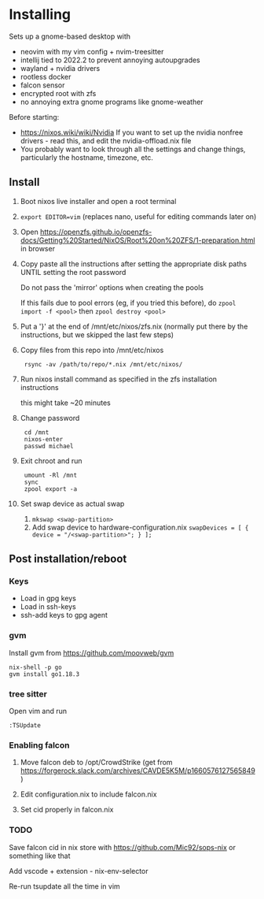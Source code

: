 # Installing

Sets up a gnome-based desktop with
- neovim with my vim config + nvim-treesitter
- intellij tied to 2022.2 to prevent annoying autoupgrades
- wayland + nvidia drivers
- rootless docker
- falcon sensor
- encrypted root with zfs
- no annoying extra gnome programs like gnome-weather

Before starting:

- https://nixos.wiki/wiki/Nvidia If you want to set up the nvidia nonfree drivers - read this, and edit the nvidia-offload.nix file
- You probably want to look through all the settings and change things, particularly the hostname, timezone, etc.

## Install

1. Boot nixos live installer and open a root terminal

1. `export EDITOR=vim` (replaces nano, useful for editing commands later on)

1. Open https://openzfs.github.io/openzfs-docs/Getting%20Started/NixOS/Root%20on%20ZFS/1-preparation.html in browser

1. Copy paste all the instructions after setting the appropriate disk paths UNTIL setting the root password

   Do not pass the 'mirror' options when creating the pools

   If this fails due to pool errors (eg, if you tried this before), do `zpool import -f <pool>` then `zpool destroy <pool>`

1. Put a '}' at the end of /mnt/etc/nixos/zfs.nix (normally put there by the instructions, but we skipped the last few steps)

1. Copy files from this repo into /mnt/etc/nixos

        rsync -av /path/to/repo/*.nix /mnt/etc/nixos/

1. Run nixos install command as specified in the zfs installation instructions

   this might take ~20 minutes

1. Change password

        cd /mnt
        nixos-enter
        passwd michael

1. Exit chroot and run

        umount -Rl /mnt
        sync
        zpool export -a

1. Set swap device as actual swap

   1. `mkswap <swap-partition>`
   2. Add swap device to hardware-configuration.nix `swapDevices = [ { device = "/<swap-partition>"; } ];`

## Post installation/reboot

### Keys

- Load in gpg keys 
- Load in ssh-keys
- ssh-add keys to gpg agent

### gvm

Install gvm from https://github.com/moovweb/gvm

```
nix-shell -p go
gvm install go1.18.3
```

### tree sitter

Open vim and run

```
:TSUpdate
```

### Enabling falcon

1. Move falcon deb to /opt/CrowdStrike (get from https://forgerock.slack.com/archives/CAVDE5K5M/p1660576127565849)

1. Edit configuration.nix to include falcon.nix

1. Set cid properly in falcon.nix

### TODO

Save falcon cid in nix store with https://github.com/Mic92/sops-nix or something like that

Add vscode + extension - nix-env-selector

Re-run tsupdate all the time in vim
